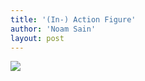 ```yaml
---
title: '(In-) Action Figure'
author: 'Noam Sain'
layout: post
---
```


![](http://1.bp.blogspot.com/_8aN4krk1nsk/TG_AdqwdIWI/AAAAAAAAAcA/yJoAJIIS0tU/s320/20100313.jpg)
